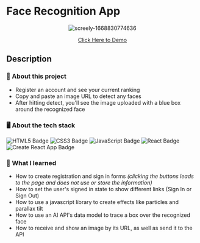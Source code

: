 # Face Recognition App

<div align="center">

![screely-1668830774636](https://user-images.githubusercontent.com/5871075/202833841-70e739a8-97b3-4a40-b0e3-60e60af39c2d.png)

[Click Here to Demo](https://kitkatnik.github.io/face-recognition/)

</div>

## Description

### 💼 About this project

- Register an account and see your current ranking
- Copy and paste an image URL to detect any faces
- After hitting detect, you'll see the image uploaded with a blue box around the recognized face



### 🖥 About the tech stack

![HTML5 Badge](https://img.shields.io/badge/HTML5-E34F26?logo=html5&logoColor=fff&style=for-the-badge) ![CSS3 Badge](https://img.shields.io/badge/CSS3-1572B6?logo=css3&logoColor=fff&style=for-the-badge) ![JavaScript Badge](https://img.shields.io/badge/JavaScript-F7DF1E?logo=javascript&logoColor=000&style=for-the-badge) ![React Badge](https://img.shields.io/badge/React-61DAFB?logo=react&logoColor=000&style=for-the-badge) ![Create React App Badge](https://img.shields.io/badge/Create%20React%20App-09D3AC?logo=createreactapp&logoColor=fff&style=for-the-badge) 

### 🧠 What I learned

- How to create registration and sign in forms *(clicking the buttons leads to the page and does not use or store the information)*
- How to set the user's signed in state to show different links (Sign In or Sign Out)
- How to use a javascript library to create effects like particles and parallax tilt
- How to use an AI API's data model to trace a box over the recognized face
- How to receive and show an image by its URL, as well as send it to the API
